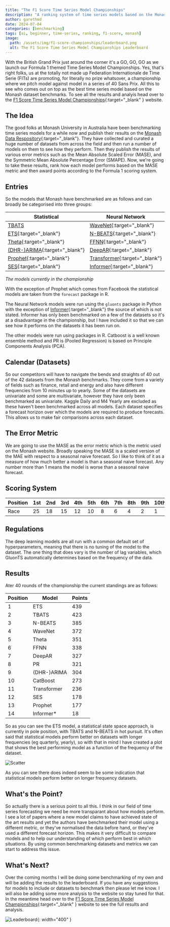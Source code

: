 ```yaml
---
title: "The F1 Score Time Series Model Championships"
description: "A ranking system of time series models based on the Monash dataset benchmarks using the mase metric and the formula 1 scoring system."
author: garethmd
date: 2024-07-04
categories: [benchmarking]
tags: [ai, beginner, time-series, ranking, f1-score, monash]
image:
  path: /assets/img/f1-score-championships/leaderboard.png
  alt: The F1 Score Time Series Model Championships Leaderboard
---
```



With the British Grand Prix just around the corner it's a GO, GO, GO as we launch our Formula 1 themed Time Series Model Championships. Yes, that's right folks, us at the totally not made up Federation Internationale de Time Serie (FITs) are promoting, for literally no prize whatsover, a championship where we pitch model against model in a series of 40 Sans Prix. All this to see who comes out on top as the best time series model based on the Monash dataset benchmarks. To see all the results and analyis head over to the [F1 Score Time Series Model Championships](https://neuralaspect.pythonanywhere.com/){:target="_blank" } website.

## The Idea
The good folks at Monash University in Australia have been benchmarking time series models for a while now and publish their results on the [Monash Data Respository](https://forecastingdata.org/){:target="_blank"}. They have collected and curated a huge number of datasets from across the field and then run a number of models on them to see how they perform. Then they publish the results of various error metrics such as the Mean Absolute Scaled Error (MASE), and the Symmetric Mean Absolute Percentage Error (SMAPE). Now, we're going to take these results, rank how each model performs based on the MASE metric and then award points according to the Formula 1 scoring system. 

## Entries
So the models that Monash have benchmarked are as follows and can broadly be categorised into three groups:

| Statistical    | Neural Network | Other    |
|----------------|----------------|----------|
| [TBATS](https://www.rdocumentation.org/packages/forecast/versions/8.23.0)          | [WaveNet](https://ts.gluon.ai/stable/getting_started/models.html){:target="_blank"}        | [CatBoost](https://catboost.ai/en/docs/){:target="_blank"} |
| [ETS](https://www.rdocumentation.org/packages/forecast/versions/8.23.0){:target="_blank"}           | [N-BEATS](https://ts.gluon.ai/stable/getting_started/models.html){:target="_blank"}       | [PR](https://www.rdocumentation.org/packages/stats/versions/3.6.2/topics/glm){:target="_blank"}       |
| [Theta](https://www.rdocumentation.org/packages/forecast/versions/8.23.0){:target="_blank"}          | [FFNN](https://ts.gluon.ai/stable/getting_started/models.html){:target="_blank"}          |          |
| [(DHR-)ARIMA](https://www.rdocumentation.org/packages/forecast/versions/8.23.0){:target="_blank"}    | [DeepAR](https://ts.gluon.ai/stable/getting_started/models.html){:target="_blank"}         |          |
| [Prophet](https://facebook.github.io/prophet/){:target="_blank"}        | [Transformer](https://ts.gluon.ai/stable/getting_started/models.html){:target="_blank"}    |          |
| [SES](https://www.rdocumentation.org/packages/forecast/versions/8.23.0){:target="_blank"}            | [Informer](https://github.com/zhouhaoyi/Informer2020){:target="_blank"}       |          |

*The models currently in the championship*

With the exception of Prophet which comes from Facebook the statistical models are taken from the `forecast` package in R.

The Neural Network models were run using the `gluonts` package in Python with the exception of [Informer](https://github.com/zhouhaoyi/Informer2020){:target="_blank"} the source of which is not stated. Informer has only been benchmarked on a few of the datasets so it's at a disadvantage in the championship, but I have included it so that we can see how it performs on the datasets it has been run on.

The other models were run using packages in R. Catboost is a well known ensemble method and PR is (Pooled Regression) is based on Principle Components Analysis (PCA).

## Calendar (Datasets) 
So our competitors will have to navigate the bends and straights of 40 out of the 42 datasets from the Monash benchmarks. They come from a variety of fields such as finance, retail and energy and also have different frequencies from 10 minutes up to yearly. Some of the datasets are univariate and some are multivariate, however they have only been benchmarked as univariate. Kaggle Daily and M4 Yearly are excluded as these haven't been benchmarked across all models. Each dataset specifies a forecast horizon over which the models are required to produce forecasts. This allows us to make fair comparisons across each dataset. 

## The Error Metric 
We are going to use the MASE as the error metric which is the metric used on the Monash website. Broadly speaking the MASE is a scaled version of the MAE with respect to a seasonal naive forecast. So I like to think of it as a measure of how much better a model is than a seasonal naive forecast. Any number more than 1 means the model is worse than a seasonal naive forecast.

## Scoring System

| Position | 1st | 2nd | 3rd | 4th | 5th | 6th | 7th | 8th | 9th | 10th |
|----------|-----|-----|-----|-----|-----|-----|-----|-----|-----|------|
| Race     | 25  | 18  | 15  | 12  | 10  | 8   | 6   | 4   | 2   | 1    |


## Regulations
The deep learning models are all run with a common default set of hyperparameters, meaning that there is no tuning of the model to the dataset. The one thing that does vary is the number of lag variables, which GluonTS automatically determines based on the frequency of the data. 


## Results  
Ater 40 rounds of the championship the current standings are as follows:

| Position | Model         | Points |
|----------|---------------|--------|
| 1        | ETS           | 439    |
| 2        | TBATS         | 423    |
| 3        | N-BEATS       | 385    |
| 4        | WaveNet       | 372    |
| 5        | Theta         | 351    |
| 6        | FFNN          | 338    |
| 7        | DeepAR        | 327    |
| 8        | PR            | 321    |
| 9        | (DHR-)ARIMA   | 304    |
| 10       | CatBoost      | 273    |
| 11       | Transformer   | 236    |
| 12       | SES           | 178    |
| 13       | Prophet       | 177    |
| 14       | Informer*     | 18     |


So as you can see the ETS model, a statistical state space approach, is currently in pole position, with TBATS and N-BEATS in hot pursuit. It's often said that statistical models perform better on datasets with longer frequencies (eg quarterly, yearly), so with that in mind I have created a plot that shows the best performing model as a function of the frequency of the dataset.

![Scatter](/assets/img/f1-score-championships/scatter.png)

As you can see there does indeed seem to be some indication that statistical models perform better on longer frequency datasets.


## What's the Point?
So actually there is a serious point to all this. I think in our field of time series forecasting we need be more transparant about how models perform. I see a lot of papers where a new model claims to have achieved state of the art results and yet the authors have benchmarked their model using a different metric, or they've normalised the data before hand, or they've used a different forecast horizon. This makes it very difficult to compare models and to help our understanding of which perform best in which situations. By using common benchmarking datasets and metrics we can start to address this issue.

## What's Next?
Over the coming months I will be doing some benchmarking of my own and will be adding the results to the leaderboard. If you have any suggestions for models to include or datasets to benchmark then please let me know. I will also be adding some more analysis to the website so stay tuned for that. In the meantime head over to the [F1 Score Time Series Model Championships](https://neuralaspect.pythonanywhere.com/){:target="_blank" } website to see the full results and analysis.


![Leaderboard](/assets/img/f1-score-championships/leaderboard.png){: width="400" }

